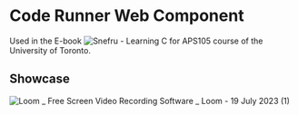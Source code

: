 # Code Runner Web Component
Used in the E-book ![Snefru - Learning C](https://github.com/salma-emara/aps105-book) for APS105 course of the University of Toronto. 

## Showcase
![Loom _ Free Screen  Video Recording Software _ Loom - 19 July 2023 (1)](https://github.com/yvonne-yang/Code-Runner-Web-Component/assets/60620007/e3846b41-9d3b-4641-b684-c44d3e9c0c52)
